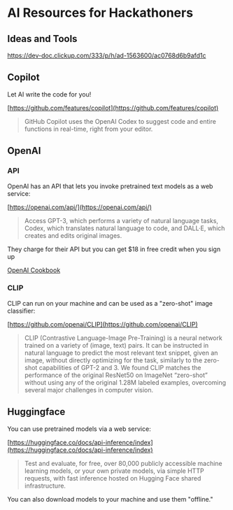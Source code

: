 # AI Resources for Hackathoners

## Ideas and Tools
https://dev-doc.clickup.com/333/p/h/ad-1563600/ac0768d6b9afd1c

## Copilot
Let AI write the code for you!

[https://github.com/features/copilot](https://github.com/features/copilot)

> GitHub Copilot uses the OpenAI Codex to suggest code and entire functions in real-time, right from your editor.

## OpenAI

### API
OpenAI has an API that lets you invoke pretrained text models as a web service:

[https://openai.com/api/](https://openai.com/api/)

> Access GPT-3, which performs a variety of natural language tasks, Codex, which translates natural language to code, and DALL·E, which creates and edits original images.

They charge for their API but you can get $18 in free credit when you sign up

[OpenAI Cookbook](https://github.com/openai/openai-cookbook)

### CLIP

CLIP can run on your machine and can be used as a "zero-shot" image classifier:

[https://github.com/openai/CLIP](https://github.com/openai/CLIP)

> CLIP (Contrastive Language-Image Pre-Training) is a neural network trained on a variety of (image, text) pairs. It can be instructed in natural language to predict the most relevant text snippet, given an image, without directly optimizing for the task, similarly to the zero-shot capabilities of GPT-2 and 3. We found CLIP matches the performance of the original ResNet50 on ImageNet “zero-shot” without using any of the original 1.28M labeled examples, overcoming several major challenges in computer vision.



## Huggingface

You can use pretrained models via a web service:

[https://huggingface.co/docs/api-inference/index](https://huggingface.co/docs/api-inference/index)

> Test and evaluate, for free, over 80,000 publicly accessible machine learning models, or your own private models, via simple HTTP requests, with fast inference hosted on Hugging Face shared infrastructure.

You can also download models to your machine and use them "offline."
